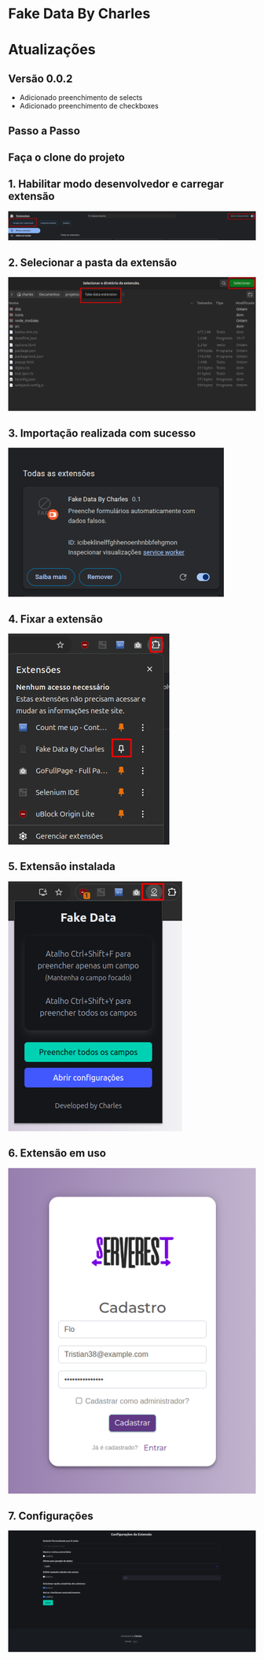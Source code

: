 # Fake Data By Charles

# Atualizações

## Versão 0.0.2

- Adicionado preenchimento de selects
- Adicionado preenchimento de checkboxes

## Passo a Passo

## Faça o clone do projeto

## 1. Habilitar modo desenvolvedor e carregar extensão

![Abrindo o app](screenshots/1.png)

## 2. Selecionar a pasta da extensão

![Tela de login](screenshots/2.png)

## 3. Importação realizada com sucesso

![Configurações](screenshots/3.png)

## 4. Fixar a extensão

![Configurações](screenshots/4.png)

## 5. Extensão instalada

![Configurações](screenshots/5.png)

## 6. Extensão em uso

![Configurações](screenshots/6.png)

## 7. Configurações

![Configurações](screenshots/7.png)
